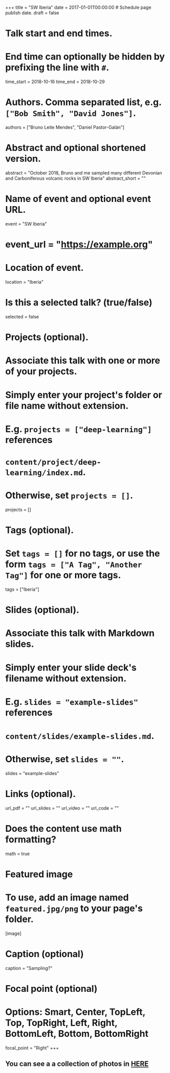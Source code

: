 +++
title = "SW Iberia"
date = 2017-01-01T00:00:00  # Schedule page publish date.
draft = false

# Talk start and end times.
#   End time can optionally be hidden by prefixing the line with `#`.
time_start = 2018-10-16
time_end = 2018-10-29

# Authors. Comma separated list, e.g. `["Bob Smith", "David Jones"]`.
authors = ["Bruno Leite Mendes", "Daniel Pastor-Galán"]

# Abstract and optional shortened version.
abstract = "October 2018, Bruno and me sampled many different Devonian and Carboniferous volcanic rocks in SW Iberia"
abstract_short = ""

# Name of event and optional event URL.
 event = "SW Iberia"
# event_url = "https://example.org"

# Location of event.
location = "Iberia"

# Is this a selected talk? (true/false)
selected = false

# Projects (optional).
#   Associate this talk with one or more of your projects.
#   Simply enter your project's folder or file name without extension.
#   E.g. `projects = ["deep-learning"]` references 
#   `content/project/deep-learning/index.md`.
#   Otherwise, set `projects = []`.
projects = []

# Tags (optional).
#   Set `tags = []` for no tags, or use the form `tags = ["A Tag", "Another Tag"]` for one or more tags.
tags = ["Iberia"]

# Slides (optional).
#   Associate this talk with Markdown slides.
#   Simply enter your slide deck's filename without extension.
#   E.g. `slides = "example-slides"` references 
#   `content/slides/example-slides.md`.
#   Otherwise, set `slides = ""`.
slides = "example-slides"

# Links (optional).
url_pdf = ""
url_slides = ""
url_video = ""
url_code = ""

# Does the content use math formatting?
math = true

# Featured image
# To use, add an image named `featured.jpg/png` to your page's folder. 
[image]
  # Caption (optional)
  caption = "Sampling?"

  # Focal point (optional)
  # Options: Smart, Center, TopLeft, Top, TopRight, Left, Right, BottomLeft, Bottom, BottomRight
  focal_point = "Right"
+++
## You can see a a collection of photos in [HERE](https://photos.app.goo.gl/2Z91YU7qPeSBZnwq5)
